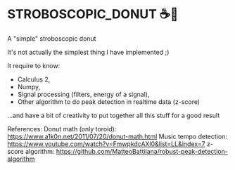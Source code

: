 # STROBOSCOPIC_DONUT :coffee::doughnut:
A "simple" stroboscopic donut 

It's not actually the simplest thing I have implemented ;)

It require to know:
  - Calculus 2,
  - Numpy,
  - Signal processing (filters, energy of a signal),
  - Other algorithm to do peak detection in realtime data (z-score) 
  
...and have a bit of creativity to put together all this stuff for a good result

References:
Donut math (only toroid): https://www.a1k0n.net/2011/07/20/donut-math.html 
Music tempo detection: https://www.youtube.com/watch?v=FmwpkdcAXl0&list=LL&index=7
z-score algorithm: https://github.com/MatteoBattilana/robust-peak-detection-algorithm
